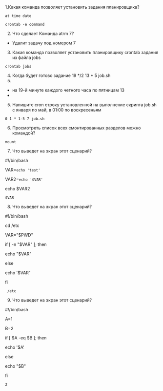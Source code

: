 1.Какая команда позволяет установить задания планировщика?

 ```at time date```
 
 ```crontab -e command```
 
2. Что сделает Команда atrm 7?

  - Удалит задачу под номером 7
  
3. Какая команда позволяет установить планировщику crontab задания из файла jobs

 ```crontab jobs```
 
4. Когда будет готово задание 19 */2 13 * 5 job.sh 
5. 
 - на 19-й минуте каждого четного часа по пятницам 13
 - 
5. Напишите cron строку установленной на выполнение скрипта job.sh с января по май, в 01:00 по воскресеньям
  ```
  0 1 * 1-5 7 job.sh
  ```
6. Просмотреть список всех смонтированных разделов можно командой?
  ```
mount
  ```
  
  7. Что выведет на экран этот сценарий?

#!/bin/bash

VAR=`echo 'test'`

VAR2=`echo '$VAR'`

echo $VAR2
  ```
$VAR
  ```
  8. Что выведет на экран этот сценарий?

#!/bin/bash

cd /etc

VAR="$PWD"

if [ -n "$VAR" ]; then

 echo "$VAR"
 
else

 echo '$VAR'
 
fi 

```
 /etc
  ```
  9. Что выведет на экран этот сценарий?

#!/bin/bash

A=1

B=2

if [ $A -eq $B  ]; then

 echo '$A'
 
else

 echo "$B"
 
fi 

  ```
 2
  ```
